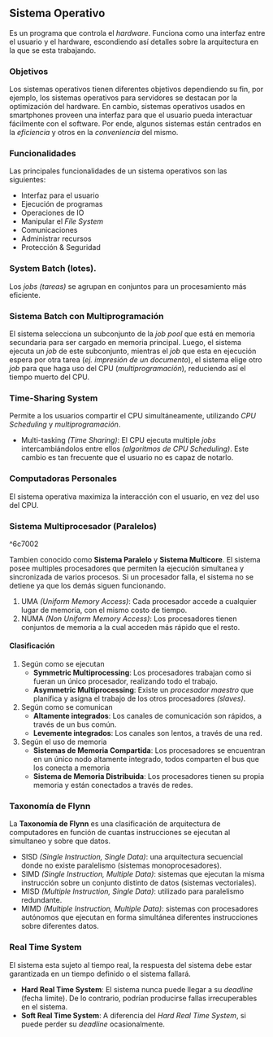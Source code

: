 ## Sistema Operativo
Es un programa que controla el *hardware*. Funciona como una interfaz entre el usuario y el hardware, escondiendo así detalles sobre la arquitectura en la que se esta trabajando.

### Objetivos
Los sistemas operativos tienen diferentes objetivos dependiendo su fin, por ejemplo, los sistemas operativos para servidores se destacan por la optimización del hardware. En cambio, sistemas operativos usados en smartphones proveen una interfaz para que el usuario pueda interactuar fácilmente con el software.
Por ende, algunos sistemas están centrados en la *eficiencia* y otros en la *conveniencia* del mismo.

### Funcionalidades
Las principales funcionalidades de un sistema operativos son las siguientes:
- Interfaz para el usuario
- Ejecución de programas
- Operaciones de IO
- Manipular el *File System*
- Comunicaciones
- Administrar recursos
- Protección & Seguridad

### System Batch (lotes).
Los *jobs (tareas)* se agrupan en conjuntos para un procesamiento más eficiente.

### Sistema Batch con Multiprogramación 
El sistema selecciona un subconjunto de la *job pool* que está en memoria secundaria para ser cargado en memoria principal.
Luego, el sistema ejecuta un *job* de este subconjunto, mientras el *job* que esta en ejecución espera por otra tarea (*ej. impresión de un documento*), el sistema elige otro *job* para que haga uso del CPU (*multiprogramación*), reduciendo así el tiempo muerto del CPU.

### Time-Sharing System
Permite a los usuarios compartir el CPU simultáneamente, utilizando *CPU Scheduling* y *multiprogramación*.
- Multi-tasking *(Time Sharing)*: El CPU ejecuta multiple *jobs* intercambiándolos entre ellos *(algoritmos de CPU Scheduling)*. Este cambio es tan frecuente que el usuario no es capaz de notarlo.

### Computadoras Personales
El sistema operativa maximiza la interacción con el usuario, en vez del uso del CPU.

### Sistema Multiprocesador (Paralelos)

^6c7002

Tambien conocido como **Sistema Paralelo** y **Sistema Multicore**. El sistema posee multiples procesadores que permiten la ejecución simultanea y sincronizada de varios procesos.
Si un procesador falla, el sistema no se detiene ya que los demás siguen funcionando.

1. UMA *(Uniform Memory Access)*: Cada procesador accede a cualquier lugar de memoria, con el mismo costo de tiempo.
2. NUMA *(Non Uniform Memory Access)*: Los procesadores tienen conjuntos de memoria a la cual acceden más rápido que el resto.

#### Clasificación
1. Según como se ejecutan
	- **Symmetric Multiprocessing**: Los procesadores trabajan como si fueran un único procesador, realizando todo el trabajo.
	- **Asymmetric Multiprocessing**: Existe un *procesador maestro* que planifica y asigna el trabajo de los otros procesadores *(slaves)*.
2. Según como se comunican
	- **Altamente integrados**: Los canales de comunicación son rápidos, a través de un bus común.
	- **Levemente integrados**: Los canales son lentos, a través de una red.
3. Según el uso de memoria
	- **Sistemas de Memoria Compartida**: Los procesadores se encuentran en un único nodo altamente integrado, todos comparten el bus que los conecta a memoria
	- **Sistema de Memoria Distribuida**: Los procesadores tienen su propia memoria y están conectados a través de redes.

### Taxonomía de Flynn
La **Taxonomía de Flynn** es una clasificación de arquitectura de computadores en función de cuantas instrucciones se ejecutan al simultaneo y sobre que datos.
- SISD *(Single Instruction, Single Data)*: una arquitectura secuencial donde no existe paralelismo (sistemas monoprocesadores).
- SIMD *(Single Instruction, Multiple Data)*: sistemas que ejecutan la misma instrucción sobre un conjunto distinto de datos (sistemas vectoriales).
- MISD *(Multiple Instruction, Single Data)*: utilizado para paralelismo redundante.
- MIMD *(Multiple Instruction, Multiple Data)*: sistemas con procesadores autónomos que ejecutan en forma simultánea diferentes instrucciones sobre diferentes datos.

### Real Time System
El sistema esta sujeto al tiempo real, la respuesta del sistema debe estar garantizada en un tiempo definido o el sistema fallará.
- **Hard Real Time System**: El sistema nunca puede llegar a su *deadline* (fecha limite). De lo contrario, podrían producirse fallas irrecuperables en el sistema.
- **Soft Real Time System**: A diferencia del *Hard Real Time System*, si puede perder su *deadline* ocasionalmente.